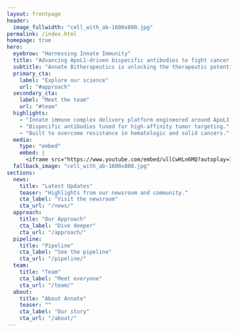 ```yaml
---
layout: frontpage
header:
  image_fullwidth: "cell_with_ab-1600x800.jpg"
permalink: /index.html
homepage: true
hero:
  eyebrow: "Harnessing Innate Immunity"
  title: "Advancing ApoL1-driven bispecific antibodies to fight cancer."
  subtitle: "Annate Bitherapeutics is unlocking the therapeutic potential of ApoL1 through a next-generation bispecific antibody platform to battle hematologic cancers and solid tumors."
  primary_cta:
    label: "Explore our science"
    url: "#approach"
  secondary_cta:
    label: "Meet the team"
    url: "#team"
  highlights:
    - "Innate immune complex delivery platform engineered around ApoL1."
    - "Bispecific antibodies tuned for high-affinity tumor targeting."
    - "Built to overcome resistance in hematologic and solid cancers."
  media:
    type: "embed"
    embed: |
      <iframe src="https://www.youtube.com/embed/ullCwHLn6MQ?autoplay=1&mute=1&loop=1&playlist=ullCwHLn6MQ&controls=0&modestbranding=1&rel=0" title="Annate technology animation" allow="autoplay; fullscreen; encrypted-media" frameborder="0" loading="lazy" modestbranding=1 controls=0></iframe>
  fallback_image: "cell_with_ab-1600x800.jpg"
sections:
  news:
    title: "Latest Updates"
    teaser: "Highlights from our newsroom and community."
    cta_label: "Visit the newsroom"
    cta_url: "/news/"
  approach:
    title: "Our Approach"
    cta_label: "Dive deeper"
    cta_url: "/approach/"
  pipeline:
    title: "Pipeline"
    cta_label: "See the pipeline"
    cta_url: "/pipeline/"
  team:
    title: "Team"
    cta_label: "Meet everyone"
    cta_url: "/team/"
  about:
    title: "About Annate"
    teaser: ""
    cta_label: "Our story"
    cta_url: "/about/"
---
```


